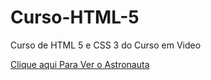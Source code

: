 # Curso-HTML-5
 Curso de HTML 5 e CSS 3 do Curso em Video

<a href="/html-mod-III/desafios/desafio-11-astronauta/index">Clique aqui Para Ver o Astronauta</a>